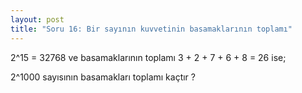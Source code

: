 ```yaml
---
layout: post
title: "Soru 16: Bir sayının kuvvetinin basamaklarının toplamı"
---
```


2^15 = 32768 ve basamaklarının toplamı 3 + 2 + 7 + 6 + 8 = 26 ise;

2^1000 sayısının basamakları toplamı kaçtır ? 